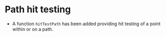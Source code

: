 # Path hit testing

* A function `hitTestPath` has been added providing hit testing of a
point within or on a path.

